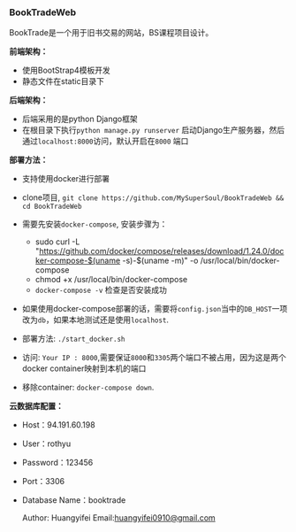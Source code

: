 ### BookTradeWeb

BookTrade是一个用于旧书交易的网站，BS课程项目设计。


**前端架构：**

- 使用BootStrap4模板开发
- 静态文件在static目录下



**后端架构：**

- 后端采用的是python Django框架
- 在根目录下执行`python manage.py runserver` 启动Django生产服务器，然后通过`localhost:8000`访问，默认开启在`8000`  端口



**部署方法：**

- 支持使用docker进行部署
- clone项目, `git clone https://github.com/MySuperSoul/BookTradeWeb && cd BookTradeWeb`
- 需要先安装`docker-compose`, 安装步骤为：

    - sudo curl -L "https://github.com/docker/compose/releases/download/1.24.0/docker-compose-$(uname -s)-$(uname -m)" -o /usr/local/bin/docker-compose
    - chmod +x /usr/local/bin/docker-compose
    - `docker-compose -v` 检查是否安装成功

- 如果使用docker-compose部署的话，需要将`config.json`当中的`DB_HOST`一项改为`db`，如果本地测试还是使用`localhost`.
- 部署方法: `./start_docker.sh`
- 访问: `Your IP : 8000`,需要保证`8000`和`3305`两个端口不被占用，因为这是两个docker container映射到本机的端口
- 移除container: `docker-compose down`.

**云数据库配置：**

- Host：94.191.60.198
- User：rothyu
- Password：123456
- Port：3306
- Database Name：booktrade



    Author: Huangyifei
    Email:huangyifei0910@gmail.com
